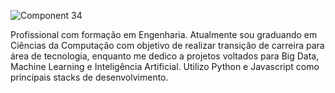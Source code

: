 ![Component 34](https://github.com/FilipeLiima/FilipeLiima/assets/131200594/4d0c9f3e-0f29-4c23-a9b0-770dffda5c1b)



Profissional com formação em Engenharia. Atualmente sou graduando em Ciências 
da Computação com objetivo de realizar transição de carreira para área de 
tecnologia, enquanto me dedico a projetos voltados para Big Data, Machine 
Learning e Inteligência Artificial. Utilizo Python e Javascript como principais stacks de 
desenvolvimento.
